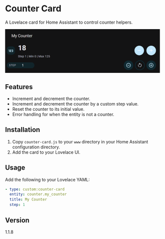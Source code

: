 # Counter Card

A Lovelace card for Home Assistant to control counter helpers.

![Example](./example.png)

## Features

- Increment and decrement the counter.
- Increment and decrement the counter by a custom step value.
- Reset the counter to its initial value.
- Error handling for when the entity is not a counter.

## Installation

1. Copy `counter-card.js` to your `www` directory in your Home Assistant configuration directory.
2. Add the card to your Lovelace UI.

## Usage

Add the following to your Lovelace YAML:

```yaml
- type: custom:counter-card
  entity: counter.my_counter
  title: My Counter
  step: 1
```

## Version

1.1.8
